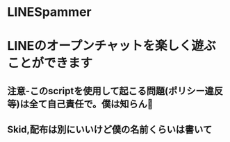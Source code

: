 # LINESpammer
# LINEのオープンチャットを楽しく遊ぶことができます

## 注意-このscriptを使用して起こる問題(ポリシー違反等)は全て自己責任で。僕は知らん‪💢
## Skid,配布は別にいいけど僕の名前くらいは書いて
